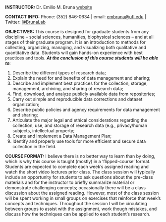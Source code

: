 
**INSTRUCTOR:**  Dr. Emilio M. Bruna [website](http://brunalab.org/emilio-m-bruna/) 

**CONTACT INFO:** Phone: (352) 846-0634 | email: embruna@ufl.edu | Twitter: [\@BrunaLab](https://twitter.com/BrunaLab)  

**OBJECTIVES:**  This course is designed for graduate students from any discipline – social sciences, humanities, biophysical sciences – and at all stages of their graduate program. It is an introduction to methods for collecting, organizing, managing, and visualizing both qualitative and quantitative data. Students will gain hands-on experience with best practices and tools. **_At the conclusion of this course students will be able to_**:

1.	Describe the different types of research data;
2.	Explain the need for and benefits of data management and sharing;
3.	Describe and implement best practices for the collection, storage, management, archiving, and sharing of research data;
4.	Find, download, and analyze publicly available data from repositories;
5.	Carry out simple and reproducible data corrections and dataset organization;
6.	Describe public policies and agency requirements for data management and sharing; 
7.	Articulate the major legal and ethical considerations regarding the collection, use, and storage of research data (e.g., privacy/human subjects, intellectual property;
8.	Create and Implement a Data Management Plan;
9.	Identify and properly use tools for more efficient and secure data collection in the field.


**COURSE FORMAT:** I believe there is no better way to learn than by doing, which is why this course is taught (mostly) in a ‘flipped-course’ format. Students are expected to complete each week’s assigned reading and watch the short video lectures prior class. The class session will typically include an opportunity for students to ask questions about the pre-class materials and for the instructor to briefly summarize material or demonstrate challenging concepts; occasionally there will be a class discussion about the assigned reading. However, most of the class session will be spent working in small groups on exercises that reinforce that week’s concepts and techniques. Throughout the session I will be circulating between groups to assist with the assignment, work though mistakes, and discuss how the techniques can be applied to each student’s research. 

